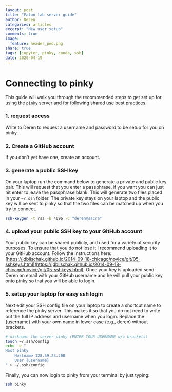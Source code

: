 ```yaml
---
layout: post
title: "Eaton lab server guide"
author: Deren
categories: articles
excerpt: "New user setup"
comments: true
image:
  feature: header_ped.png
share: true
tags: [jupyter, pinky, conda, ssh]
date: 2020-04-19
---
```



# Connecting to pinky
This guide will walk you through the recommended steps to get set up 
for using the `pinky` server and for following shared use best practices. 

### 1. request access
Write to Deren to request a username and password to be setup 
for you on pinky. 


### 2. Create a GitHub account
If you don't yet have one, create an account. 


### 3. generate a public SSH key
<!-- You need a GitHub account.  -->
On your laptop run the command below to generate a private and public key
pair. This will request that you enter a passphrase, if you want you can just
hit enter to leave the passphrase blank. This will generate two files placed
in your `~/.ssh` folder. The private key stays on your laptop and the public key will be sent to pinky so that the two files can be matched up
when you try to connect. 
```bash
ssh-keygen -t rsa -b 4096 -C "deren@sacra"
```

### 4. upload your public SSH key to your GitHub account
Your public key can be shared publicly, and used for a variety of security
purposes. To ensure that you do not lose it I recommend uploading it to 
your GitHub account. Follow the instructions here: [https://jdblischak.github.io/2014-09-18-chicago/novice/git/05-sshkeys.html](https://jdblischak.github.io/2014-09-18-chicago/novice/git/05-sshkeys.html).
Once your key is uploaded send Deren an email with your GitHub 
username and he will pull your public key onto pinky so that you 
will be able to login.


### 5. setup your laptop for easy ssh login
Next edit your SSH config file on your laptop to create a shortcut name to 
reference the pinky server. This makes it so that you do not need to write
out the full IP address and username when you login. Replace the {username}
with your own name in lower case (e.g., deren) without brackets.
```bash
# nickname the server pinky (ENTER YOUR USERNAME w/o brackets)
touch ~/.ssh/config
echo -e "
Host pinky
    Hostname 128.59.23.200
    User {username}
" > ~/.ssh/config
```

Finally, you can now login to pinky from your terminal by just typing:
```bash
ssh pinky
```

